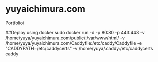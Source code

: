 # yuyaichimura.com
Portfolioi


##Deploy using docker
sudo docker run -d -p 80:80 -p 443:443 -v /home/yuya/yuyaichimura.com/public/:/var/www/html/ -v /home/yuya/yuyaichimura.com/Caddyfile:/etc/caddy/Caddyfile -e "CADDYPATH=/etc/caddycerts" -v /home/yuya/.caddy:/etc/caddycerts caddy
